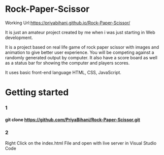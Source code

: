 # Rock-Paper-Scissor

Working Url:https://priyabihani.github.io/Rock-Paper-Scissor/

It is just an amateur project created by me when i was just starting in Web development. 

It is a project based on real life game of rock paper scissor with images and animation to give better user experience.
You will be competing against a randomly generated output by computer.
It also have a score board as well as a status bar for showing the computer and players scores.

It uses basic front-end language HTML, CSS, JavaScript.

# Getting started

### 1 
#### git clone https://github.com/PriyaBihani/Rock-Paper-Scissor.git

### 2 
   Right Click on the index.html File and open with live server in Visual Studio Code
